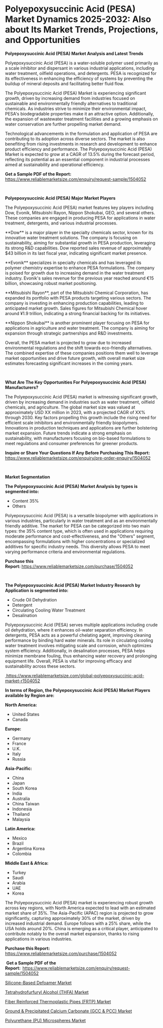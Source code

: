 <p><h1>Polyepoxysuccinic Acid (PESA) Market Dynamics 2025-2032: Also about Its Market Trends, Projections, and Opportunities</h1></p><p><strong>Polyepoxysuccinic Acid (PESA) Market Analysis and Latest Trends</strong></p>
<p><p>Polyepoxysuccinic Acid (PESA) is a water-soluble polymer used primarily as a scale inhibitor and dispersant in various industrial applications, including water treatment, oilfield operations, and detergents. PESA is recognized for its effectiveness in enhancing the efficiency of systems by preventing the buildup of mineral deposits and facilitating better fluid flow.</p><p>The Polyepoxysuccinic Acid (PESA) Market is experiencing significant growth, driven by increasing demand from industries focused on sustainable and environmentally friendly alternatives to traditional chemicals. As industries strive to minimize their environmental impact, PESA's biodegradable properties make it an attractive option. Additionally, the expansion of wastewater treatment facilities and a growing emphasis on water conservation are further propelling market demand.</p><p>Technological advancements in the formulation and application of PESA are contributing to its adoption across diverse sectors. The market is also benefiting from rising investments in research and development to enhance product efficiency and performance. The Polyepoxysuccinic Acid (PESA) Market is expected to grow at a CAGR of 13.5% during the forecast period, reflecting its potential as an essential component in industrial processes aimed at sustainability and operational efficiency.</p></p>
<p><strong>Get a Sample PDF of the Report:&nbsp;</strong> <a href="https://www.reliablemarketsize.com/enquiry/request-sample/1504052?utm_campaign=1998&utm_medium=2&utm_source=Github&utm_content=ia&utm_term=02042025&utm_id=polyepoxysuccinic-acid-pesa">https://www.reliablemarketsize.com/enquiry/request-sample/1504052</a></p>
<p>&nbsp;</p>
<p><strong>Polyepoxysuccinic Acid (PESA) Major Market Players</strong></p>
<p><p>The Polyepoxysuccinic Acid (PESA) market features key players including Dow, Evonik, Mitsubishi Rayon, Nippon Shokubai, GEO, and several others. These companies are engaged in producing PESA for applications in water treatment, detergents, and various industrial processes.</p><p>**Dow** is a major player in the specialty chemicals sector, known for its innovative water treatment solutions. The company is focusing on sustainability, aiming for substantial growth in PESA production, leveraging its strong R&D capabilities. Dow reported sales revenue of approximately $43 billion in its last fiscal year, indicating significant market presence.</p><p>**Evonik** specializes in specialty chemicals and has leveraged its polymer chemistry expertise to enhance PESA formulations. The company is poised for growth due to increasing demand in the water treatment industry. Evonik's sales revenue for the previous year reached around €15 billion, showcasing robust market positioning.</p><p>**Mitsubishi Rayon**, part of the Mitsubishi Chemical Corporation, has expanded its portfolio with PESA products targeting various sectors. The company is investing in enhancing production capabilities, leading to anticipated market growth. Sales figures for Mitsubishi Chemical hover around ¥1.9 trillion, indicating a strong financial backing for its initiatives.</p><p>**Nippon Shokubai** is another prominent player focusing on PESA for applications in agriculture and water treatment. The company is aiming for expansion through strategic partnerships and R&D investments.</p><p>Overall, the PESA market is projected to grow due to increased environmental regulations and the shift towards eco-friendly alternatives. The combined expertise of these companies positions them well to leverage market opportunities and drive future growth, with overall market size estimates forecasting significant increases in the coming years.</p></p>
<p>&nbsp;</p>
<p><strong>What Are The Key Opportunities For Polyepoxysuccinic Acid (PESA) Manufacturers?</strong></p>
<p><p>The Polyepoxysuccinic Acid (PESA) market is witnessing significant growth, driven by increasing demand in industries such as water treatment, oilfield chemicals, and agriculture. The global market size was valued at approximately USD XX million in 2023, with a projected CAGR of XX% through 2030. Key factors propelling this growth include the rising need for efficient scale inhibitors and environmentally friendly biopolymers. Innovations in production techniques and applications are further bolstering market expansion. Future trends indicate a strong emphasis on sustainability, with manufacturers focusing on bio-based formulations to meet regulations and consumer preferences for greener products.</p></p>
<p><strong>Inquire or Share Your Questions If Any Before Purchasing This Report:</strong> <a href="https://www.reliablemarketsize.com/enquiry/pre-order-enquiry/1504052?utm_campaign=1998&utm_medium=2&utm_source=Github&utm_content=ia&utm_term=02042025&utm_id=polyepoxysuccinic-acid-pesa">https://www.reliablemarketsize.com/enquiry/pre-order-enquiry/1504052</a></p>
<p>&nbsp;</p>
<p><strong>Market Segmentation</strong></p>
<p><strong>The Polyepoxysuccinic Acid (PESA) Market Analysis by types is segmented into:</strong></p>
<p><ul><li>Content 35%</li><li>Others</li></ul></p>
<p><p>Polyepoxysuccinic Acid (PESA) is a versatile biopolymer with applications in various industries, particularly in water treatment and as an environmentally friendly additive. The market for PESA can be categorized into two main types: the 35% content type, which is often used in applications requiring moderate performance and cost-effectiveness, and the "Others" segment, encompassing formulations with higher concentrations or specialized additives for specific industry needs. This diversity allows PESA to meet varying performance criteria and environmental regulations.</p></p>
<p><strong>Purchase this Report:&nbsp;</strong><a href="https://www.reliablemarketsize.com/purchase/1504052?utm_campaign=1998&utm_medium=2&utm_source=Github&utm_content=ia&utm_term=02042025&utm_id=polyepoxysuccinic-acid-pesa">https://www.reliablemarketsize.com/purchase/1504052</a></p>
<p>&nbsp;</p>
<p><strong>The Polyepoxysuccinic Acid (PESA) Market Industry Research by Application is segmented into:</strong></p>
<p><ul><li>Crude Oil Dehydration</li><li>Detergent</li><li>Circulating Cooling Water Treatment</li><li>Desalination</li></ul></p>
<p><p>Polyepoxysuccinic Acid (PESA) serves multiple applications including crude oil dehydration, where it enhances oil-water separation efficiency. In detergents, PESA acts as a powerful chelating agent, improving cleaning performance by binding hard water minerals. Its role in circulating cooling water treatment involves mitigating scale and corrosion, which optimizes system efficiency. Additionally, in desalination processes, PESA helps minimize membrane fouling, thus enhancing water recovery and prolonging equipment life. Overall, PESA is vital for improving efficacy and sustainability across these sectors.</p></p>
<p><a href="https://www.reliablemarketsize.com/global-polyepoxysuccinic-acid-market-r1504052?utm_campaign=1998&utm_medium=2&utm_source=Github&utm_content=ia&utm_term=02042025&utm_id=polyepoxysuccinic-acid-pesa">&nbsp;https://www.reliablemarketsize.com/global-polyepoxysuccinic-acid-market-r1504052</a></p>
<p><strong>In terms of Region, the Polyepoxysuccinic Acid (PESA) Market Players available by Region are:</strong></p>
<p>
    <p> <strong> North America: </strong>
        <ul>
            <li>United States</li>
            <li>Canada</li>
        </ul>
        </p> 
    <p> <strong> Europe: </strong>
        <ul>
            <li>Germany</li>
            <li>France</li>
            <li>U.K.</li>
            <li>Italy</li>
            <li>Russia</li>
        </ul>
        </p> 
    <p> <strong> Asia-Pacific: </strong>
        <ul>
            <li>China</li>
            <li>Japan</li>
            <li>South Korea</li>
            <li>India</li>
            <li>Australia</li>
            <li>China Taiwan</li>
            <li>Indonesia</li>
            <li>Thailand</li>
            <li>Malaysia</li>
        </ul>
        </p> 
    <p> <strong> Latin America: </strong>
        <ul>
            <li>Mexico</li>
            <li>Brazil</li>
            <li>Argentina Korea</li>
            <li>Colombia</li>
        </ul>
        </p> 
    <p> <strong> Middle East & Africa: </strong>
        <ul>
            <li>Turkey</li>
            <li>Saudi</li>
            <li>Arabia</li>
            <li>UAE</li>
            <li>Korea</li>
        </ul>
    </p>
    </p>
<p><p>The Polyepoxysuccinic Acid (PESA) market is experiencing robust growth across key regions, with North America expected to lead with an estimated market share of 35%. The Asia-Pacific (APAC) region is projected to grow significantly, capturing approximately 30% of the market, driven by increased industrial demand. Europe follows with a 25% share, while the USA holds around 20%. China is emerging as a critical player, anticipated to contribute notably to the overall market expansion, thanks to rising applications in various industries.</p></p>
<p><strong>Purchase this Report: </strong><a href="https://www.reliablemarketsize.com/purchase/1504052?utm_campaign=1998&utm_medium=2&utm_source=Github&utm_content=ia&utm_term=02042025&utm_id=polyepoxysuccinic-acid-pesa">https://www.reliablemarketsize.com/purchase/1504052</a></p>
<p>&nbsp;<strong>Get a Sample PDF of the Report:&nbsp;&nbsp;</strong><a href="https://www.reliablemarketsize.com/enquiry/request-sample/1504052?utm_campaign=1998&utm_medium=2&utm_source=Github&utm_content=ia&utm_term=02042025&utm_id=polyepoxysuccinic-acid-pesa">https://www.reliablemarketsize.com/enquiry/request-sample/1504052</a></p>
<p><strong></strong></p>
<p><p><a href="https://github.com/keolalelekr8/Market-Research-Report-List-1/blob/main/silicone-based-defoamer-market.md?utm_campaign=1998&utm_medium=2&utm_source=Github&utm_content=ia&utm_term=02042025&utm_id=polyepoxysuccinic-acid-pesa">Silicone-Based Defoamer Market</a></p><p><a href="https://github.com/neilycalanww/Market-Research-Report-List-1/blob/main/tetrahydrofurfuryl-alcohol-thfa-market.md?utm_campaign=1998&utm_medium=2&utm_source=Github&utm_content=ia&utm_term=02042025&utm_id=polyepoxysuccinic-acid-pesa">Tetrahydrofurfuryl Alcohol (THFA) Market</a></p><p><a href="https://github.com/izetajhazuga/Market-Research-Report-List-1/blob/main/fiber-reinforced-thermoplastic-pipes-frtp-market.md?utm_campaign=1998&utm_medium=2&utm_source=Github&utm_content=ia&utm_term=02042025&utm_id=polyepoxysuccinic-acid-pesa">Fiber Reinforced Thermoplastic Pipes (FRTP) Market</a></p><p><a href="https://github.com/anejaryaan8m/Market-Research-Report-List-1/blob/main/ground-precipitated-calcium-carbonate-gcc-pcc-market.md?utm_campaign=1998&utm_medium=2&utm_source=Github&utm_content=ia&utm_term=02042025&utm_id=polyepoxysuccinic-acid-pesa">Ground & Precipitated Calcium Carbonate (GCC & PCC) Market</a></p><p><a href="https://github.com/gackesaizaze/Market-Research-Report-List-1/blob/main/polyurethane-pu-microspheres-market.md?utm_campaign=1998&utm_medium=2&utm_source=Github&utm_content=ia&utm_term=02042025&utm_id=polyepoxysuccinic-acid-pesa">Polyurethane (PU) Microspheres Market</a></p></p>